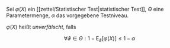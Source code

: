 Sei $\varphi(X)$ ein [[zettel/Statistischer Test|statistischer Test]], $\Theta$ eine Parametermenge, $\alpha$ das vorgegebene Testniveau.

$\varphi(X)$ heißt *unverfälscht*, falls

$$
	\forall \vartheta \in \Theta : 1 - \text{E}_\vartheta[\varphi(X)] \le 1 - \alpha
$$